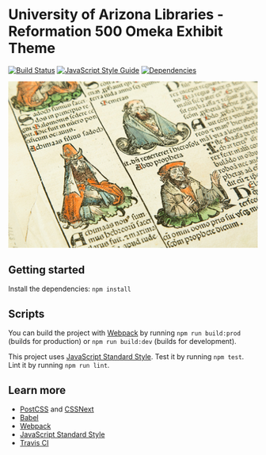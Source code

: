 # University of Arizona Libraries - Reformation 500 Omeka Exhibit Theme

[![Build Status](https://travis-ci.org/ualibraries/500.svg?branch=master)](https://travis-ci.org/ualibraries/500)
[![JavaScript Style Guide](https://img.shields.io/badge/code_style-standard-brightgreen.svg)](https://standardjs.com)
[![Dependencies](https://david-dm.org/ualibraries/500.svg)](https://david-dm.org/ualibraries/500)

![Screenshot](screenshot.jpg)

## Getting started

Install the dependencies: `npm install`

## Scripts

You can build the project with [Webpack](https://webpack.github.io/) by running
`npm run build:prod` (builds for production) or `npm run build:dev` (builds for development).

This project uses [JavaScript Standard Style](https://standardjs.com/).
Test it by running `npm test`. Lint it by running `npm run lint`.

## Learn more

* [PostCSS](http://postcss.org/) and [CSSNext](http://cssnext.io/)
* [Babel](https://babeljs.io/)
* [Webpack](https://webpack.js.org/)
* [JavaScript Standard Style](https://standardjs.com/)
* [Travis CI](https://travis-ci.org/)
